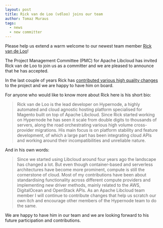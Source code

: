 ```yaml
---
layout: post
title: Rick van de Loo (vdloo) joins our team
author: Tomaz Muraus
tags:
  - news
  - new committer
---
```


Please help us extend a warm welcome to our newest team member [Rick van de
Loo][1]!

The Project Management Committee (PMC) for Apache Libcloud has invited Rick
van de Loo to join us as a committer and we are pleased to announce that he
has accepted.

In the last couple of years Rick has [contributed various high quality
changes][2] to the project and we are happy to have him on board.

For anyone who would like to know more about Rick here is his short bio:

> Rick van de Loo is the lead developer on Hypernode, a highly automated and
cloud agnostic hosting platform specialised for Magento built on top of Apache
Libcloud. Since Rick started working on Hypernode he has seen it scale from
double digits to thousands of servers, along the road orchestrating various
high volume cross-provider migrations. His main focus is on platform
stability and feature development, of which a large part has been integrating
cloud APIs and working around their incompatibilities and unreliable nature.

And in his own words:

> Since we started using Libcloud around four years ago the landscape has
changed a lot. But even though container-based and serverless architectures
have become more prominent, compute is still the cornerstone of cloud. Most
of my contributions have been about standardising functionality across
different compute providers and implementing new driver methods, mainly
related to the AWS, DigitalOcean and OpenStack APIs. As an Apache Libcloud
team member I will continue to contribute changes that help us scratch our
own itch and encourage other members of the Hypernode team to do the same.

We are happy to have him in our team and we are looking forward to his future
participation and contributions.

[1]: https://github.com/vdloo
[2]: https://github.com/apache/libcloud/pulls?q=is%3Apr+author%3Avdloo+is%3Aclosed
[3]: https://github.com/apache/libcloud/pull/629

